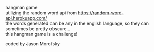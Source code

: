 hangman game  
utilizing the random word api from https://random-word-api.herokuapp.com/  
the words generated can be any in the english language, so they can sometimes be pretty obscure...  
this hangman game is a challenge!  
  
coded by Jason Morofsky